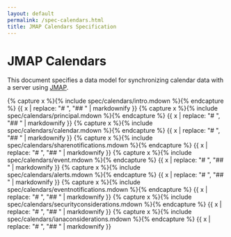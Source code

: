 ```yaml
---
layout: default
permalink: /spec-calendars.html
title: JMAP Calendars Specification
---
```


# JMAP Calendars

This document specifies a data model for synchronizing calendar data with a server using [JMAP](spec-core.html).

{% capture x %}{% include spec/calendars/intro.mdown %}{% endcapture %}
{{ x | replace: "# ", "## " | markdownify }}
{% capture x %}{% include spec/calendars/principal.mdown %}{% endcapture %}
{{ x | replace: "# ", "## " | markdownify }}
{% capture x %}{% include spec/calendars/calendar.mdown %}{% endcapture %}
{{ x | replace: "# ", "## " | markdownify }}
{% capture x %}{% include spec/calendars/sharenotifications.mdown %}{% endcapture %}
{{ x | replace: "# ", "## " | markdownify }}
{% capture x %}{% include spec/calendars/event.mdown %}{% endcapture %}
{{ x | replace: "# ", "## " | markdownify }}
{% capture x %}{% include spec/calendars/alerts.mdown %}{% endcapture %}
{{ x | replace: "# ", "## " | markdownify }}
{% capture x %}{% include spec/calendars/eventnotifications.mdown %}{% endcapture %}
{{ x | replace: "# ", "## " | markdownify }}
{% capture x %}{% include spec/calendars/securityconsiderations.mdown %}{% endcapture %}
{{ x | replace: "# ", "## " | markdownify }}
{% capture x %}{% include spec/calendars/ianaconsiderations.mdown %}{% endcapture %}
{{ x | replace: "# ", "## " | markdownify }}
